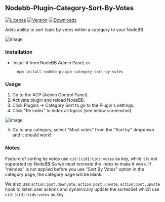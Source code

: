 Nodebb-Plugin-Category-Sort-By-Votes
------------------------------------

[![License](https://img.shields.io/npm/l/nodebb-plugin-category-sort-by-votes.svg)](LICENSE)
[![Version](https://img.shields.io/npm/v/nodebb-plugin-category-sort-by-votes.svg)](https://www.npmjs.com/package/nodebb-plugin-category-sort-by-votes)
[![Downloads](https://img.shields.io/npm/dm/nodebb-plugin-category-sort-by-votes.svg)](https://www.npmjs.com/package/nodebb-plugin-category-sort-by-votes)


Adds ability to sort topic by votes within a category to your NodeBB.

![image](https://cloud.githubusercontent.com/assets/2770875/16077770/b98ad47c-32af-11e6-8a96-bfee20cac031.png)


### Installation

* Install it from NodeBB Admin Panel, or

        npm install nodebb-plugin-category-sort-by-votes

### Usage

1. Go to the ACP (Admin Control Panel).
2. Activate plugin and reload NodeBB.
3. Click Plugins -> Category Sort to go to the Plugin's settings.
4. Click "Re Index" to index all topics (see below screenshot).

  ![image](https://cloud.githubusercontent.com/assets/2770875/16077618/dfba1410-32ae-11e6-96d0-1daf6ffd2ee3.png)

5. Go to any category, select "Most votes" from the "Sort by" dropdown and it should work!

### Notes
Feature of sorting by votes use `cid:[cid]:tids:votes` as key, while it is not supported by NodeBB.So we must recreate the index to make it work.
If "reindex" is not applied before you use "Sort By Votes" option in the category page, the category page will be blank.

We also use `action:post.downvote`, `action:post.unvote`, `action:post.upvote` hook to listen user actions and dynamically update the sortedSet which use `cid:[cid]:tids:votes` as key.
